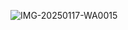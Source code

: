 ![IMG-20250117-WA0015](https://github.com/user-attachments/assets/460813bf-f78c-491b-abac-8e55eebce154)
